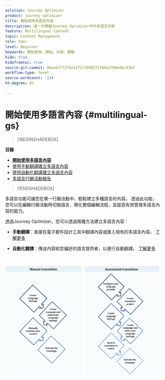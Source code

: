 ```yaml
---
solution: Journey Optimizer
product: journey optimizer
title: 開始使用多語言內容
description: 進一步瞭解Journey Optimizer中的多語言內容
feature: Multilingual Content
topic: Content Management
role: User
level: Beginner
keywords: 開始使用、開始、內容、實驗
hide: true
hidefromtoc: true
source-git-commit: 90aeb777276e1e72c3099272f00e3700e06c83bf
workflow-type: tm+mt
source-wordcount: '134'
ht-degree: 8%

---
```


# 開始使用多語言內容 {#multilingual-gs}

>[!BEGINSHADEBOX]

**目錄**

* **[開始使用多語言內容](multilingual-gs.md)**
* [使用手動翻譯建立多語言內容](multilingual-manual.md)
* [使用自動化翻譯建立多語言內容](multilingual-automated.md)
* [多語言行銷活動報告](multilingual-report.md)

>[!ENDSHADEBOX]

多語言功能可讓您在單一行銷活動中，輕鬆建立多種語言的內容。 透過此功能，您可以在編輯行銷活動時切換語言、簡化整個編輯流程，並提高有效管理多語言內容的能力。

透過Journey Optimizer，您可以透過兩種方法建立多語言內容：

* **手動翻譯**：直接在電子郵件設計工具中翻譯內容或匯入現有的多語言內容。 [了解更多](multilingual-manual.md)

* **自動化翻譯**：傳送內容給您偏好的語言提供者，以進行自動翻譯。 [了解更多](multilingual-automated.md)

</br>

![](assets/translation_schema.png)
